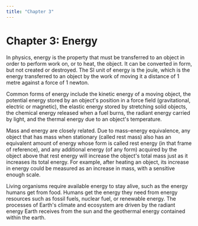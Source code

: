 ```yaml
---
title: "Chapter 3"
---
```


# Chapter 3: Energy

In physics, energy is the property that must be transferred to an object in order to perform work on, or to heat, the object. It can be converted in form, but not created or destroyed. The SI unit of energy is the joule, which is the energy transferred to an object by the work of moving it a distance of 1 metre against a force of 1 newton.

Common forms of energy include the kinetic energy of a moving object, the potential energy stored by an object's position in a force field (gravitational, electric or magnetic), the elastic energy stored by stretching solid objects, the chemical energy released when a fuel burns, the radiant energy carried by light, and the thermal energy due to an object's temperature.

Mass and energy are closely related. Due to mass–energy equivalence, any object that has mass when stationary (called rest mass) also has an equivalent amount of energy whose form is called rest energy (in that frame of reference), and any additional energy (of any form) acquired by the object above that rest energy will increase the object's total mass just as it increases its total energy. For example, after heating an object, its increase in energy could be measured as an increase in mass, with a sensitive enough scale.

Living organisms require available energy to stay alive, such as the energy humans get from food. Humans get the energy they need from energy resources such as fossil fuels, nuclear fuel, or renewable energy. The processes of Earth's climate and ecosystem are driven by the radiant energy Earth receives from the sun and the geothermal energy contained within the earth.


